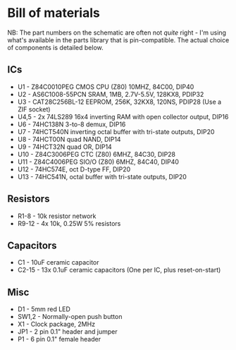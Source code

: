 Bill of materials
=================

NB: The part numbers on the schematic are often not *quite* right -
I'm using what's available in the parts library that is
pin-compatible. The actual choice of components is detailed below.

ICs
---

* U1 - Z84C0010PEG CMOS CPU (Z80) 10MHZ, 84C00, DIP40
* U2 - AS6C1008-55PCN SRAM, 1MB, 2.7V-5.5V, 128KX8, PDIP32
* U3 - CAT28C256BL-12 EEPROM, 256K, 32KX8, 120NS, PDIP28 (Use a ZIF socket)
* U4,5 - 2x 74LS289 16x4 inverting RAM with open collector output, DIP16
* U6 - 74HC138N 3-to-8 demux, DIP16
* U7 - 74HCT540N inverting octal buffer with tri-state outputs, DIP20
* U8 - 74HCT00N quad NAND, DIP14
* U9 - 74HCT32N quad OR, DIP14
* U10 - Z84C3006PEG CTC (Z80) 6MHZ, 84C30, DIP28
* U11 - Z84C4006PEG SIO/O (Z80) 6MHZ, 84C40, DIP40
* U12 - 74HC574E, oct D-type FF, DIP20
* U13 - 74HC541N, octal buffer with tri-state outputs, DIP20

Resistors
---------

* R1-8 - 10k resistor network
* R9-12 - 4x 10k, 0.25W 5% resistors

Capacitors
----------

* C1 - 10uF ceramic capacitor
* C2-15 - 13x 0.1uF ceramic capacitors (One per IC, plus reset-on-start)

Misc
----

* D1 - 5mm red LED
* SW1,2 - Normally-open push button
* X1 - Clock package, 2MHz
* JP1 - 2 pin 0.1" header and jumper
* P1 - 6 pin 0.1" female header
